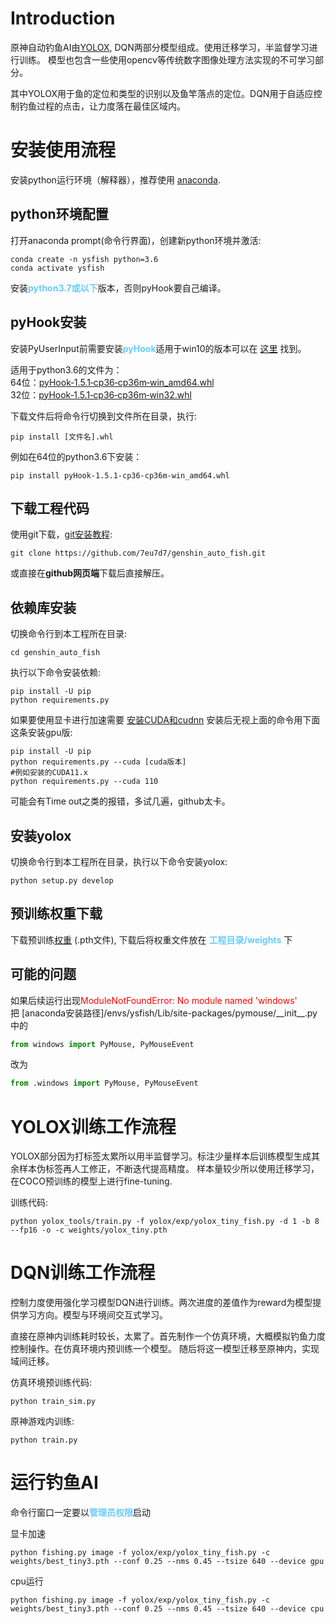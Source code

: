 # Introduction
原神自动钓鱼AI由[YOLOX](https://github.com/Megvii-BaseDetection/YOLOX), DQN两部分模型组成。使用迁移学习，半监督学习进行训练。
模型也包含一些使用opencv等传统数字图像处理方法实现的不可学习部分。

其中YOLOX用于鱼的定位和类型的识别以及鱼竿落点的定位。DQN用于自适应控制钓鱼过程的点击，让力度落在最佳区域内。

# 安装使用流程
安装python运行环境（解释器），推荐使用 [anaconda](https://www.anaconda.com/products/individual#Downloads).

## python环境配置

打开anaconda prompt(命令行界面)，创建新python环境并激活:
```shell
conda create -n ysfish python=3.6
conda activate ysfish
```
安装<font color=#66CCFF>**python3.7或以下**</font>版本，否则pyHook要自己编译。

## pyHook安装
安装PyUserInput前需要安装<font color=#66CCFF>**pyHook**</font>适用于win10的版本可以在 [这里](https://www.lfd.uci.edu/~gohlke/pythonlibs/) 找到。

适用于python3.6的文件为：\
64位：[pyHook‑1.5.1‑cp36‑cp36m‑win_amd64.whl](https://download.lfd.uci.edu/pythonlibs/y2rycu7g/cp36/pyHook-1.5.1-cp36-cp36m-win_amd64.whl) \
32位：[pyHook‑1.5.1‑cp36‑cp36m‑win32.whl](https://download.lfd.uci.edu/pythonlibs/y2rycu7g/cp36/pyHook-1.5.1-cp36-cp36m-win32.whl)

下载文件后将命令行切换到文件所在目录，执行:
```shell
pip install [文件名].whl
```
例如在64位的python3.6下安装：
```shell
pip install pyHook-1.5.1-cp36-cp36m-win_amd64.whl
```

## 下载工程代码
使用git下载，[git安装教程](https://www.cnblogs.com/xiaoliu66/p/9404963.html):
```shell
git clone https://github.com/7eu7d7/genshin_auto_fish.git
```
或直接在**github网页端**下载后直接解压。

## 依赖库安装
切换命令行到本工程所在目录:
```shell
cd genshin_auto_fish
```
执行以下命令安装依赖:
```shell
pip install -U pip
python requirements.py
```
如果要使用显卡进行加速需要 [安装CUDA和cudnn](https://zhuanlan.zhihu.com/p/94220564?utm_source=wechat_session&ivk_sa=1024320u) 安装后无视上面的命令用下面这条安装gpu版:
```shell
pip install -U pip
python requirements.py --cuda [cuda版本]
#例如安装的CUDA11.x
python requirements.py --cuda 110
```
可能会有Time out之类的报错，多试几遍，github太卡。

## 安装yolox
切换命令行到本工程所在目录，执行以下命令安装yolox:
```shell
python setup.py develop
```

## 预训练权重下载
下载预训练[权重](https://github.com/7eu7d7/genshin_auto_fish/releases/tag/weights) (.pth文件),
下载后将权重文件放在 <font color=#66CCFF>**工程目录/weights**</font> 下

## 可能的问题
如果后续运行出现<font color=red>ModuleNotFoundError: No module named 'windows'</font>\
把 [anaconda安装路径]/envs/ysfish/Lib/site-packages/pymouse/\_\_init\_\_.py中的
```python
from windows import PyMouse, PyMouseEvent
```
改为
```python
from .windows import PyMouse, PyMouseEvent
```

# YOLOX训练工作流程
YOLOX部分因为打标签太累所以用半监督学习。标注少量样本后训练模型生成其余样本伪标签再人工修正，不断迭代提高精度。
样本量较少所以使用迁移学习，在COCO预训练的模型上进行fine-tuning.

训练代码:
```shell
python yolox_tools/train.py -f yolox/exp/yolox_tiny_fish.py -d 1 -b 8 --fp16 -o -c weights/yolox_tiny.pth
```

# DQN训练工作流程
控制力度使用强化学习模型DQN进行训练。两次进度的差值作为reward为模型提供学习方向。模型与环境间交互式学习。

直接在原神内训练耗时较长，太累了。首先制作一个仿真环境，大概模拟钓鱼力度控制操作。在仿真环境内预训练一个模型。
随后将这一模型迁移至原神内，实现域间迁移。

仿真环境预训练代码:
```shell
python train_sim.py
```
原神游戏内训练:
```shell
python train.py
```

# 运行钓鱼AI
命令行窗口一定要以<font color=#66CCFF>**管理员权限**</font>启动

显卡加速
```shell
python fishing.py image -f yolox/exp/yolox_tiny_fish.py -c weights/best_tiny3.pth --conf 0.25 --nms 0.45 --tsize 640 --device gpu
```
cpu运行
```shell
python fishing.py image -f yolox/exp/yolox_tiny_fish.py -c weights/best_tiny3.pth --conf 0.25 --nms 0.45 --tsize 640 --device cpu
```